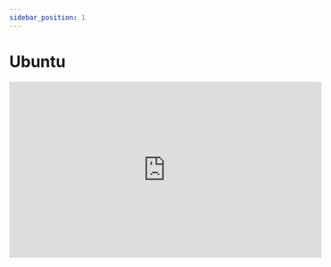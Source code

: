 ```yaml
---
sidebar_position: 1
---
```


# Ubuntu

<iframe width="560" height="315" src="https://www.youtube.com/embed/wjxI8FWO-uI?si=CHKlk6GMFxQxXO3Q" title="YouTube video player" frameborder="0" allow="accelerometer; autoplay; clipboard-write; encrypted-media; gyroscope; picture-in-picture; web-share" allowfullscreen></iframe>
